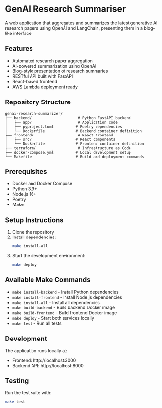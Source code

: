 # GenAI Research Summariser

A web application that aggregates and summarizes the latest generative AI research papers using OpenAI and LangChain, presenting them in a blog-like interface.

## Features
- Automated research paper aggregation
- AI-powered summarization using OpenAI
- Blog-style presentation of research summaries
- RESTful API built with FastAPI
- React-based frontend
- AWS Lambda deployment ready

## Repository Structure
```
genai-research-summarizer/
├── backend/                     # Python FastAPI backend
│   ├── app/                     # Application code
│   ├── pyproject.toml          # Poetry dependencies
│   └── Dockerfile              # Backend container definition
├── frontend/                    # React frontend
│   ├── src/                    # React components
│   └── Dockerfile              # Frontend container definition
├── terraform/                   # Infrastructure as Code
├── docker-compose.yml          # Local development setup
└── Makefile                    # Build and deployment commands
```

## Prerequisites
- Docker and Docker Compose
- Python 3.9+
- Node.js 16+
- Poetry
- Make

## Setup Instructions
1. Clone the repository
2. Install dependencies:
   ```bash
   make install-all
   ```
3. Start the development environment:
   ```bash
   make deploy
   ```

## Available Make Commands
- `make install-backend` - Install Python dependencies
- `make install-frontend` - Install Node.js dependencies
- `make install-all` - Install all dependencies
- `make build-backend` - Build backend Docker image
- `make build-frontend` - Build frontend Docker image
- `make deploy` - Start both services locally
- `make test` - Run all tests

## Development
The application runs locally at:
- Frontend: http://localhost:3000
- Backend API: http://localhost:8000

## Testing
Run the test suite with:
```bash
make test
```
